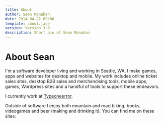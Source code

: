 ```yaml
---
title: About
author: Sean Monahan
date: 2014-04-22 09:00
template: about.jade
version: Version 3.0
description: Short bio of Sean Monahan
---
```


# About Sean

I'm a software developer living and working in Seattle, WA. I make games, apps and websites for desktop and mobile. My work includes online ticket sales sites, desktop B2B sales and merchandising tools, mobile apps, games, Wordpress sites and a handful of tools to support these endeavors.

I currently work at [Typeoneerror](http://typeoneerror.com).

Outside of software I enjoy both mountain and road biking, books, videogames and beer (making and drinking it). You can find me on these sites:
